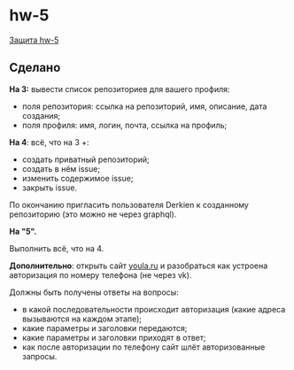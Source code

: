 # hw-5

[Защита hw-5](https://drive.google.com/)

## Сделано

**На 3:** вывести список репозиториев для вашего профиля:

- поля репозитория: ссылка на репозиторий, имя, описание, дата создания;
- поля профиля: имя, логин, почта, ссылка на профиль;

**На 4**: всё, что на 3 +:

- создать приватный репозиторий;
- создать в нём issue;
- изменить содержимое issue;
- закрыть issue.

По окончанию пригласить пользователя Derkien к созданному репозиторию (это можно не через graphql).

**На "5".**

Выполнить всё, что на 4.

**Дополнительно**: открыть сайт [youla.ru](http://youla.ru/) и разобраться как устроена авторизация по номеру телефона (не через vk).

Должны быть получены ответы на вопросы:

- в какой последовательности происходит авторизация (какие адреса вызываются на каждом этапе);
- какие параметры и заголовки передаются;
- какие параметры и заголовки приходят в ответ;
- как после авторизации по телефону сайт шлёт авторизованные запросы.
